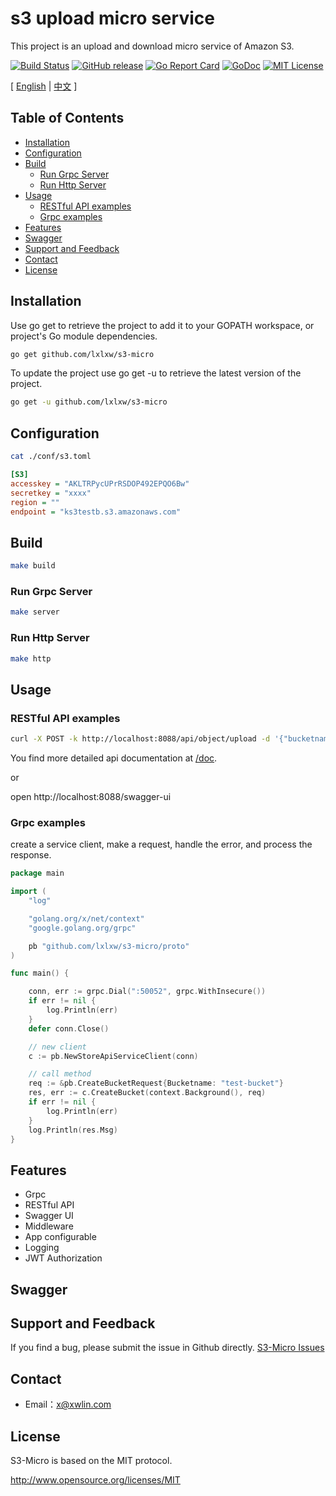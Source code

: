 # s3 upload micro service

This project is an upload and download micro service of Amazon S3.

[![Build Status](https://api.travis-ci.org/lxlxw/s3-micro.svg?branch=master)](https://travis-ci.org/lxlxw/s3-micro)
[![GitHub release](https://img.shields.io/badge/releases-v1.0.1-brightgreen.svg)](https://github.com/lxlxw/s3-micro/releases)
[![Go Report Card](https://goreportcard.com/badge/github.com/lxlxw/s3-micro)](https://goreportcard.com/report/github.com/lxlxw/s3-micro)
[![GoDoc](https://godoc.org/github.com/lxlxw/s3-micro?status.svg)](https://godoc.org/github.com/lxlxw/s3-micro)
[![MIT License](https://img.shields.io/badge/License-MIT-blue.svg)](LICENSE)

[ [English](https://github.com/lxlxw/s3-micro)
| [中文](https://github.com/lxlxw/s3-micro)
 ]

## Table of Contents
- [Installation](#installation)
- [Configuration](#configuration)
- [Build](#build)
    - [Run Grpc Server](#run-grpc-server)
    - [Run Http Server](#run-http-server)
- [Usage](#usage)
    - [RESTful API examples](#restful-api-examples)
    - [Grpc examples](#all-usage-examples)
- [Features](#features)
- [Swagger](#swagger)
- [Support and Feedback](#support-and-feedback)
- [Contact](#contact)
- [License](#license)


## Installation
Use go get to retrieve the project to add it to your GOPATH workspace, or project's Go module dependencies.

```bash
go get github.com/lxlxw/s3-micro
```

To update the project use go get -u to retrieve the latest version of the project.

```bash
go get -u github.com/lxlxw/s3-micro
```

## Configuration
```bash
cat ./conf/s3.toml
```

```ini
[S3]
accesskey = "AKLTRPycUPrRSDOP492EPQO6Bw"
secretkey = "xxxx"
region = ""
endpoint = "ks3testb.s3.amazonaws.com"
```

## Build

```bash
make build
```

### Run Grpc Server

```bash
make server
```

### Run Http Server

```bash
make http
```

## Usage

### RESTful API examples

```bash
curl -X POST -k http://localhost:8088/api/object/upload -d '{"bucketname": "test_bucket", "key":"test/test.txt", "filecontent":"xxxxxx"}'
```

You find more detailed api documentation at [/doc](https://github.com/lxlxw/s3-micro/blob/master/proto/rpc.swagger.json).

or

open http://localhost:8088/swagger-ui


### Grpc examples

create a service client, make a request, handle the error, and process the response.

```go
package main

import (
	"log"

	"golang.org/x/net/context"
	"google.golang.org/grpc"

	pb "github.com/lxlxw/s3-micro/proto"
)

func main() {

	conn, err := grpc.Dial(":50052", grpc.WithInsecure())
	if err != nil {
		log.Println(err)
	}
	defer conn.Close()

	// new client
	c := pb.NewStoreApiServiceClient(conn)

	// call method
	req := &pb.CreateBucketRequest{Bucketname: "test-bucket"}
	res, err := c.CreateBucket(context.Background(), req)
	if err != nil {
		log.Println(err)
	}
	log.Println(res.Msg)
}
```
## Features

* Grpc
* RESTful API
* Swagger UI
* Middleware
* App configurable
* Logging
* JWT Authorization

## Swagger

## Support and Feedback

If you find a bug, please submit the issue in Github directly.
[S3-Micro Issues](https://github.com/lxlxw/s3-micro/issues)

## Contact

- Email：<x@xwlin.com>

## License

S3-Micro is based on the MIT protocol.

<http://www.opensource.org/licenses/MIT>

